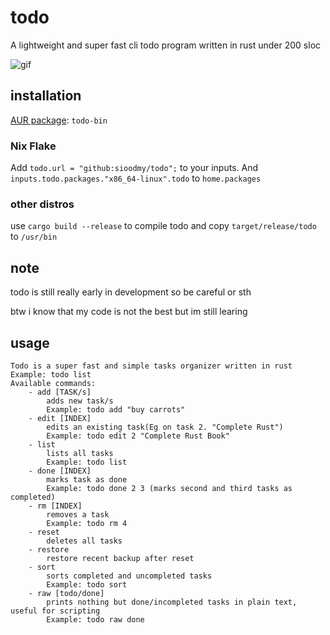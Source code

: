 # todo

A lightweight and super fast cli todo program written in rust under 200 sloc

![gif](todo.gif)

## installation

[AUR package](https://aur.archlinux.org/packages/todo-bin/): `todo-bin`

### Nix Flake

Add `todo.url = "github:sioodmy/todo";` to your inputs. And `inputs.todo.packages."x86_64-linux".todo` to `home.packages`

### other distros

use `cargo build --release` to compile todo and copy `target/release/todo` to `/usr/bin`

## note

todo is still really early in development so be careful or sth

btw i know that my code is not the best but im still learing

## usage

```Usage: todo [COMMAND] [ARGUMENTS]
Todo is a super fast and simple tasks organizer written in rust
Example: todo list
Available commands:
    - add [TASK/s]
        adds new task/s
        Example: todo add "buy carrots"
    - edit [INDEX]
        edits an existing task(Eg on task 2. "Complete Rust")
        Example: todo edit 2 "Complete Rust Book"
    - list
        lists all tasks
        Example: todo list
    - done [INDEX]
        marks task as done
        Example: todo done 2 3 (marks second and third tasks as completed)
    - rm [INDEX]
        removes a task
        Example: todo rm 4
    - reset
        deletes all tasks
    - restore
        restore recent backup after reset
    - sort
        sorts completed and uncompleted tasks
        Example: todo sort
    - raw [todo/done]
        prints nothing but done/incompleted tasks in plain text, useful for scripting
        Example: todo raw done
```
